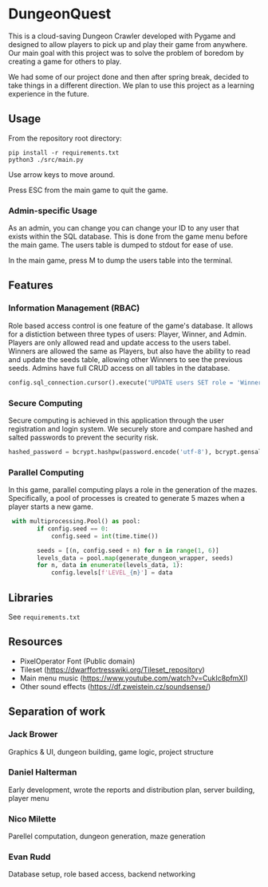 # DungeonQuest
This is a cloud-saving Dungeon Crawler developed with Pygame and designed to allow players to pick up and play their game from anywhere.
Our main goal with this project was to solve the problem of boredom by creating a game for others to play.

We had some of our project done and then after spring break,
decided to take things in a different direction. We plan to use this project as a learning experience in the future.

## Usage
From the repository root directory:
```
pip install -r requirements.txt
python3 ./src/main.py
```
Use arrow keys to move around.

Press ESC from the main game to quit the game.

### Admin-specific Usage
As an admin, you can change you can change your ID to any user that exists within the SQL database. This is done from the game menu before the main game. The users table is dumped to stdout for ease of use.

In the main game, press M to dump the users table into the terminal.

## Features
### Information Management (RBAC)
Role based access control is one feature of the game's database. It allows for a distiction between three types of users: Player, Winner, and Admin. Players are only allowed read and update access to the users tabel. Winners are allowed the same as Players, but also have the ability to read and update the seeds table, allowing other Winners to see the previous seeds. Admins have full CRUD access on all tables in the database.
```python
config.sql_connection.cursor().execute("UPDATE users SET role = 'Winner' WHERE username = %s", (config.local_username,))
```
### Secure Computing
Secure computing is achieved in this application through the user registration and login system. We securely store and compare hashed and salted passwords to prevent the security risk.
```python
hashed_password = bcrypt.hashpw(password.encode('utf-8'), bcrypt.gensalt())
```
### Parallel Computing
In this game, parallel computing plays a role in the generation of the mazes. Specifically, a pool of processes is created to generate 5 mazes when a player starts a new game.
```python
 with multiprocessing.Pool() as pool:
        if config.seed == 0:
            config.seed = int(time.time())

        seeds = [(n, config.seed + n) for n in range(1, 6)]
        levels_data = pool.map(generate_dungeon_wrapper, seeds)
        for n, data in enumerate(levels_data, 1):
            config.levels[f'LEVEL_{n}'] = data
```

## Libraries
See `requirements.txt`

## Resources
- PixelOperator Font (Public domain)
- Tileset (https://dwarffortresswiki.org/Tileset_repository)
- Main menu music (https://www.youtube.com/watch?v=CukIc8pfmXI)
- Other sound effects (https://df.zweistein.cz/soundsense/)

## Separation of work
### Jack Brower
Graphics & UI, dungeon building, game logic, project structure

### Daniel Halterman
Early development, wrote the reports and distribution plan, server building, player menu

### Nico Milette
Parellel computation, dungeon generation, maze generation

### Evan Rudd
Database setup, role based access, backend networking
